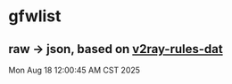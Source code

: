 # gfwlist
## raw -> json, based on [v2ray-rules-dat](https://github.com/Loyalsoldier/v2ray-rules-dat)
Mon Aug 18 12:00:45 AM CST 2025

